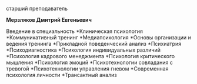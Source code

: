 старший преподаватель



**Мерзляков Дмитрий Евгеньевич**

Введение в специальность
	*Клиническая психология
	*Коммуникативный тренинг
	*Медиапсихология
	*Основы организации и ведения тренинга
	*Прикладной поведенческий анализ
	*Психиатрия
	*Психодиагностика
	*Психология индивидуальных различий
	*Психология кадрового менеджмента
	*Психология критического мышления
	*Психология эмоций
	*Психотехнологии совладания с тревогой
	*Психотехнологии управления гневом
	*Современная психология личности
	*Трансактный анализ